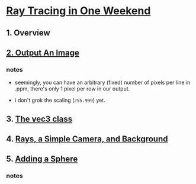 # [Ray Tracing in One Weekend](https://raytracing.github.io/books/RayTracingInOneWeekend.html)


## 1. Overview

## [2. Output An Image](https://raytracing.github.io/books/RayTracingInOneWeekend.html#outputanimage)

### notes

-   seemingly, you can have an arbitrary (fixed) number of pixels per line in .ppm, there's only 1 pixel per row in our output.

-   i don't grok the scaling (`255.999`) yet.   

## 3. [The vec3 class](https://raytracing.github.io/books/RayTracingInOneWeekend.html#thevec3class)

## 4. [Rays, a Simple Camera, and Background](https://raytracing.github.io/books/RayTracingInOneWeekend.html#rays,asimplecamera,andbackground)


## 5. [Adding a Sphere](https://raytracing.github.io/books/RayTracingInOneWeekend.html#addingasphere)

### notes
